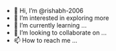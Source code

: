 - 👋 Hi, I’m @rishabh-2006
- 👀 I’m interested in exploring more
- 🌱 I’m currently learning ...
- 💞️ I’m looking to collaborate on ...
- 📫 How to reach me ...

<!---
rishabh-2006/rishabh-2006 is a ✨ special ✨ repository because its `README.md` (this file) appears on your GitHub profile.
You can click the Preview link to take a look at your changes.
--->
